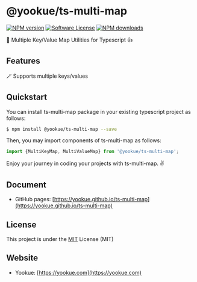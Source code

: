 # @yookue/ts-multi-map

[![NPM version](https://img.shields.io/npm/v/@yookue/ts-multi-map.svg?style=flat)](https://npmjs.org/package/@yookue/ts-multi-map)
[![Software License](https://img.shields.io/badge/license-MIT-brightgreen.svg?style=flat)](LICENSE.txt)
[![NPM downloads](http://img.shields.io/npm/dm/@yookue/ts-multi-map.svg?style=flat)](https://npmjs.org/package/@yookue/ts-multi-map)

🏅 Multiple Key/Value Map Utilities for Typescript 👍

## Features

🪄 Supports multiple keys/values

## Quickstart

You can install ts-multi-map package in your existing typescript project as follows:

```bash
$ npm install @yookue/ts-multi-map --save
```

Then, you may import components of ts-multi-map as follows:

```jsx | pure
import {MultiKeyMap, MultiValueMap} from '@yookue/ts-multi-map';
```

Enjoy your journey in coding your projects with ts-multi-map. ✌️

## Document

- GitHub pages: [https://yookue.github.io/ts-multi-map](https://yookue.github.io/ts-multi-map)

## License

This project is under the [MIT](https://mit-license.org/) License (MIT)

## Website

- Yookue: [https://yookue.com](https://yookue.com)
